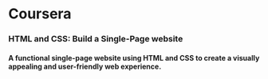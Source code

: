 # Coursera
### HTML and CSS: Build a Single-Page website

#### A functional single-page website using HTML and CSS to create a visually appealing and user-friendly web experience.
